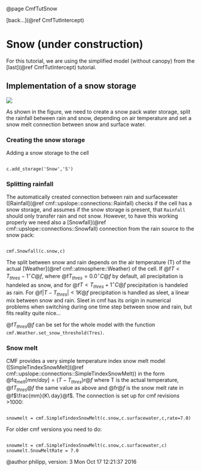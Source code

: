 @page CmfTutSnow

 [back...](@ref CmfTutIntercept)

# Snow (under construction)

For this tutorial, we are using the simplified model (without canopy)
from the [last](@ref CmfTutIntercept) tutorial.

## Implementation of a snow storage

![](media/snow.png)

As shown in the figure, we need to create a snow pack water storage,
split the rainfall between rain and snow, depending on air temperature
and set a snow melt connection between snow and surface water.

### Creating the snow storage

Adding a snow storage to the cell

~~~~~~~~~~~~~{.py}

c.add_storage('Snow','S')
~~~~~~~~~~~~~

### Splitting rainfall

The automatically created connection between rain and surfacewater
([Rainfall](@ref cmf::upslope::connections::Rainfall) checks if the
cell has a snow storage, and assumes if the snow storage is present,
that `Rainfall` should only transfer rain and not snow. However, to
have this working properly we need also a
[Snowfall](@ref cmf::upslope::connections::Snowfall) connection from
the rain source to the snow pack:

~~~~~~~~~~~~~{.py}

cmf.Snowfall(c.snow,c)
~~~~~~~~~~~~~

The split between snow and rain depends on the air temperature (T) of
the actual [Weather](@ref cmf::atmosphere::Weather) of the cell. If
@f$T < T_{thres} - 1^\circ C@f$, where @f$T_{thres}=0.0 ^\circ C@f$
by default, all precipitation is handeled as snow, and for @f$T <
T_{thres} + 1^\circ C@f$ precipitation is handeled as rain. For
@f$|T-T_{thres}|<1K@f$ precipitation is handled as sleet, a linear mix
between snow and rain. Sleet in cmf has its origin in numerical problems
when switching during one time step between snow and rain, but fits
reality quite nice...

@f$T_{thres}@f$ can be set for the whole model with the function
`cmf.Weather.set_snow_threshold(Tres)`.

### Snow melt

CMF provides a very simple temperature index snow melt model
([SimpleTindexSnowMelt](@ref cmf::upslope::connections::SimpleTindexSnowMelt))
in the form @f$q_{melt} [mm/day] = (T-T_{thres}) r@f$ where T is the
actual temperature, @f$T_{thres}@f$ the same value as above and
@f$r@f$ is the snow melt rate in @f$\frac{mm}{K\ day}@f$. The
connection is set up for cmf revisions \>1000:

~~~~~~~~~~~~~{.py}

snowmelt = cmf.SimpleTindexSnowMelt(c.snow,c.surfacewater,c,rate=7.0)
~~~~~~~~~~~~~

For older cmf versions you need to do:

~~~~~~~~~~~~~{.py}

snowmelt = cmf.SimpleTindexSnowMelt(c.snow,c.surfacewater,c)
snowmelt.SnowMeltRate = 7.0
~~~~~~~~~~~~~

@author philipp, version: 3 Mon Oct 17 12:21:37 2016
